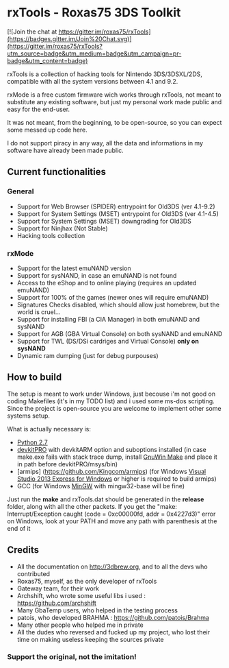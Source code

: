 # rxTools - Roxas75 3DS Toolkit

[![Join the chat at https://gitter.im/roxas75/rxTools](https://badges.gitter.im/Join%20Chat.svg)](https://gitter.im/roxas75/rxTools?utm_source=badge&utm_medium=badge&utm_campaign=pr-badge&utm_content=badge)

rxTools is a collection of hacking tools for Nintendo 3DS/3DSXL/2DS, compatible with all the system versions between 4.1 and 9.2.

rxMode is a free custom firmware wich works through rxTools, not meant to substitute any existing software, but just my personal 
work made public and easy for the end-user.

It was not meant, from the beginning, to be open-source, so you can expect some messed up code here.

I do not support piracy in any way, all the data and informations in my software have already been made public.

## Current functionalities
### General
- Support for Web Browser (SPIDER) entrypoint for Old3DS (ver 4.1-9.2)
- Support for System Settings (MSET) entrypoint for Old3DS (ver 4.1-4.5)
- Support for System Settings (MSET) downgrading for Old3DS
- Support for Ninjhax (Not Stable)
- Hacking tools collection

### rxMode
- Support for the latest emuNAND version
- Support for sysNAND, in case an emuNAND is not found
- Access to the eShop and to online playing (requires an updated emuNAND)
- Support for 100% of the games (newer ones will require emuNAND)
- Signatures Checks disabled, which should allow just homebrew, but the world is cruel...
- Support for installing FBI (a CIA Manager) in both emuNAND and sysNAND
- Support for AGB (GBA Virtual Console) on both sysNAND and emuNAND
- Support for TWL (DS/DSi cardriges and Virtual Console) **only on sysNAND**
- Dynamic ram dumping (just for debug purpouses)

## How to build
The setup is meant to work under Windows, just becouse i'm not good on coding Makefiles (it's in my TODO list) and i used some ms-dos scripting.
Since the project is open-source you are welcome to implement other some systems setup.

What is actually necessary is:
- [Python 2.7](https://www.python.org)
- [devkitPRO](http://sourceforge.net/projects/devkitpro) with devkitARM option and suboptions installed (in case make.exe fails with stack trace dump, install [GnuWin Make](http://gnuwin32.sourceforge.net) and place it in path before devkitPRO/msys/bin)
- [armips] (https://github.com/Kingcom/armips) (for Windows [Visual Studio 2013 Express for Windows](https://www.visualstudio.com/en-us/downloads/download-visual-studio-vs.aspx) or higher is required to build armips)
- GCC (for Windows [MinGW](http://sourceforge.net/projects/mingw) with mingw32-base will be fine)

Just run the **make** and rxTools.dat should be generated in the **release** folder, along with all the other packets.
If you get the "make: Interrupt/Exception caught (code = 0xc00000fd, addr = 0x4227d3)" error on Windows, look at your PATH and move any path with parenthesis at the end of it

## Credits
- All the documentation on http://3dbrew.org, and to all the devs who contributed
- Roxas75, myself, as the only developer of rxTools
- Gateway team, for their work 
- Archshift, who wrote some useful libs i used : https://github.com/archshift
- Many GbaTemp users, who helped in the testing process
- patois, who developed BRAHMA : https://github.com/patois/Brahma
- Many other people who helped me in private
- All the dudes who reversed and fucked up my project, who lost their time on making useless keeping the sources private

### Support the original, not the imitation!
